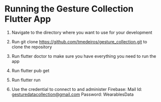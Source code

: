 # Running the Gesture Collection Flutter App

1) Navigate to the directory where you want to use for your development

2) Run git clone https://github.com/tmedeiros/gesture_collection.git to clone the repository

3) Run flutter doctor to make sure you have everything you need to run the app

4) Run flutter pub get

5) Run flutter run

6) Use the credential to connect to and administer Firebase:
    Mail Id: gesturedatacollection@gmail.com 
    Password: WearablesData
